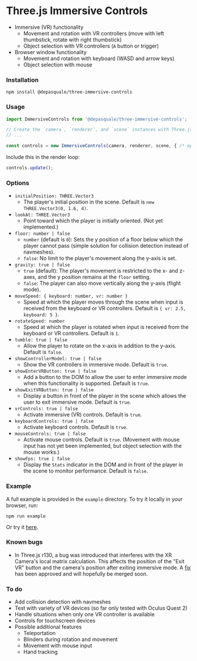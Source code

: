 # Three.js Immersive Controls

- Immersive (VR) functionality
  - Movement and rotation with VR controllers (move with left thumbstick, rotate with right thumbstick)
  - Object selection with VR controllers (`A` button or trigger)
- Browser window functionality
  - Movement and rotation with keyboard (WASD and arrow keys)
  - Object selection with mouse

### Installation

```
npm install @depasquale/three-immersive-controls
```

### Usage

```javascript
import ImmersiveControls from '@depasquale/three-immersive-controls';

// Create the `camera`, `renderer`, and `scene` instances with Three.js
// ...

const controls = new ImmersiveControls(camera, renderer, scene, { /* options */ });
```

Include this in the render loop:

```javascript
controls.update();
```

### Options

- `initialPosition: THREE.Vector3`
  - The player's initial position in the scene. Default is `new THREE.Vector3(0, 1.6, 4)`.
- `lookAt: THREE.Vector3`
  - Point toward which the player is initially oriented. (Not yet implemented.)
- `floor: number | false`
  - `number` (default is `0`): Sets the y position of a floor below which the player cannot pass (simple solution for collision detection instead of navmeshes).
  - `false`: No limit to the player's movement along the y-axis is set.
- `gravity: true | false`
  - `true` (default): The player's movement is restricted to the x- and z-axes, and the y position remains at the `floor` setting.
  - `false`: The player can also move vertically along the y-axis (flight mode).
- `moveSpeed: { keyboard: number, vr: number }`
  - Speed at which the player moves through the scene when input is received from the keyboard or VR controllers. Default is `{ vr: 2.5, keyboard: 5 }`.
- `rotateSpeed: number`
  - Speed at which the player is rotated when input is received from the keyboard or VR controllers. Default is `1`.
- `tumble: true | false`
  - Allow the player to rotate on the x-axis in addition to the y-axis. Default is `false`.
- `showControllerModel: true | false`
  - Show the VR controllers in immersive mode. Default is `true`.
- `showEnterVRButton: true | false`
  - Add a button to the DOM to allow the user to enter immersive mode when this functionality is supported. Default is `true`.
- `showExitVRButton: true | false`
  - Display a button in front of the player in the scene which allows the user to exit immersive mode. Default is `true`.
- `vrControls: true | false`
  - Activate immersive (VR) controls. Default is `true`.
- `keyboardControls: true | false`
  - Activate keyboard controls. Default is `true`.
- `mouseControls: true | false`
  - Activate mouse controls. Default is `true`. (Movement with mouse input has not yet been implemented, but object selection with the mouse works.)
- `showFps: true | false`
  - Display the `Stats` indicator in the DOM and in front of the player in the scene to monitor performance. Default is `false`.

### Example

A full example is provided in the `example` directory. To try it locally in your browser, run:

```
npm run example
```

Or try it [here](https://unpkg.com/@depasquale/three-immersive-controls/example/index.html).

### Known bugs

- In Three.js r130, a bug was introduced that interferes with the XR Camera's local matrix calculation. This affects the position of the "Exit VR" button and the camera's position after exiting immersive mode. A [fix](https://github.com/mrdoob/three.js/pull/22362) has been approved and will hopefully be merged soon.

### To do

- Add collision detection with navmeshes
- Test with variety of VR devices (so far only tested with Oculus Quest 2)
- Handle situations when only one VR controller is available
- Controls for touchscreen devices
- Possible additional features
  - Teleportation
  - Blinders during rotation and movement
  - Movement with mouse input
  - Hand tracking

